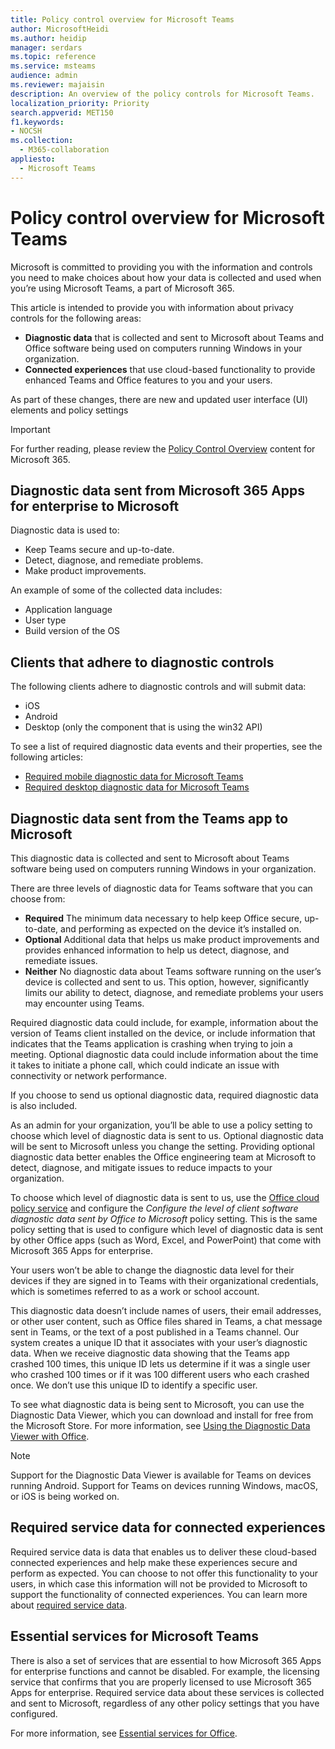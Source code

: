 ```yaml
---
title: Policy control overview for Microsoft Teams
author: MicrosoftHeidi
ms.author: heidip
manager: serdars
ms.topic: reference
ms.service: msteams
audience: admin
ms.reviewer: majaisin
description: An overview of the policy controls for Microsoft Teams.
localization_priority: Priority
search.appverid: MET150
f1.keywords:
- NOCSH
ms.collection: 
  - M365-collaboration
appliesto: 
  - Microsoft Teams
---
```

# Policy control overview for Microsoft Teams

Microsoft is committed to providing you with the information and controls you need to make choices about how your data is collected and used when you’re using Microsoft Teams, a part of Microsoft 365.

This article is intended to provide you with information about privacy controls for the following areas:

- **Diagnostic data** that is collected and sent to Microsoft about Teams and Office software being used on computers running Windows in your organization.
- **Connected experiences** that use cloud-based functionality to provide enhanced Teams and Office features to you and your users.

As part of these changes, there are new and updated user interface (UI) elements and policy settings

> [!IMPORTANT]
> For further reading, please review the [Policy Control Overview](/deployoffice/privacy/overview-privacy-controls) content for Microsoft 365.

## Diagnostic data sent from Microsoft 365 Apps for enterprise to Microsoft

Diagnostic data is used to:

- Keep Teams secure and up-to-date.
- Detect, diagnose, and remediate problems.
- Make product improvements.

An example of some of the collected data includes:

- Application language
- User type
- Build version of the OS

## Clients that adhere to diagnostic controls

The following clients adhere to diagnostic controls and will submit data:

- iOS
- Android
- Desktop (only the component that is using the win32 API)

To see a list of required diagnostic data events and their properties, see the following articles:

- [Required mobile diagnostic data for Microsoft Teams](policy-control-diagnostic-data-mobile.md)
- [Required desktop diagnostic data for Microsoft Teams](policy-control-diagnostic-data-desktop.md)

## Diagnostic data sent from the Teams app to Microsoft

This diagnostic data is collected and sent to Microsoft about Teams software being used on computers running Windows in your organization.

There are three levels of diagnostic data for Teams software that you can choose from:

- **Required** The minimum data necessary to help keep Office secure, up-to-date, and performing as expected on the device it’s installed on.
- **Optional** Additional data that helps us make product improvements and provides enhanced information to help us detect, diagnose, and remediate issues.
- **Neither** No diagnostic data about Teams software running on the user’s device is collected and sent to us. This option, however, significantly limits our ability to detect, diagnose, and remediate problems your users may encounter using Teams.

Required diagnostic data could include, for example, information about the version of Teams client installed on the device, or include information that indicates that the Teams application is crashing when trying to join a meeting. Optional diagnostic data could include information about the time it takes to initiate a phone call, which could indicate an issue with connectivity or network performance.

If you choose to send us optional diagnostic data, required diagnostic data is also included.

As an admin for your organization, you’ll be able to use a policy setting to choose which level of diagnostic data is sent to us. Optional diagnostic data will be sent to Microsoft unless you change the setting. Providing optional diagnostic data better enables the Office engineering team at Microsoft to detect, diagnose, and mitigate issues to reduce impacts to your organization. 

To choose which level of diagnostic data is sent to us, use the [Office cloud policy service](/deployoffice/overview-office-cloud-policy-service) and configure the *Configure the level of client software diagnostic data sent by Office to Microsoft* policy setting. This is the same policy setting that is used to configure which level of diagnostic data is sent by other Office apps (such as Word, Excel, and PowerPoint) that come with Microsoft 365 Apps for enterprise.

Your users won’t be able to change the diagnostic data level for their devices if they are signed in to Teams with their organizational credentials, which is sometimes referred to as a work or school account.

This diagnostic data doesn’t include names of users, their email addresses, or other user content, such as Office files shared in Teams, a chat message sent in Teams, or the text of a post published in a Teams channel. Our system creates a unique ID that it associates with your user’s diagnostic data. When we receive diagnostic data showing that the Teams app crashed 100 times, this unique ID lets us determine if it was a single user who crashed 100 times or if it was 100 different users who each crashed once. We don’t use this unique ID to identify a specific user.

To see what diagnostic data is being sent to Microsoft, you can use the Diagnostic Data Viewer, which you can download and install for free from the Microsoft Store. For more information, see [Using the Diagnostic Data Viewer with Office](https://support.microsoft.com/topic/cf761ce9-d805-4c60-a339-4e07f3182855).

> [!NOTE]
> Support for the Diagnostic Data Viewer is available for Teams on devices running Android. Support for Teams on devices running Windows, macOS, or iOS is being worked on.

## Required service data for connected experiences

Required service data is data that enables us to deliver these cloud-based connected experiences and help make these experiences secure and perform as expected. You can choose to not offer this functionality to your users, in which case this information will not be provided to Microsoft to support the functionality of connected experiences. You can learn more about [required service data](/deployoffice/privacy/required-service-data).

## Essential services for Microsoft Teams

There is also a set of services that are essential to how Microsoft 365 Apps for enterprise functions and cannot be disabled. For example, the licensing service that confirms that you are properly licensed to use Microsoft 365 Apps for enterprise. Required service data about these services is collected and sent to Microsoft, regardless of any other policy settings that you have configured.

For more information, see [Essential services for Office](/deployoffice/privacy/essential-services).